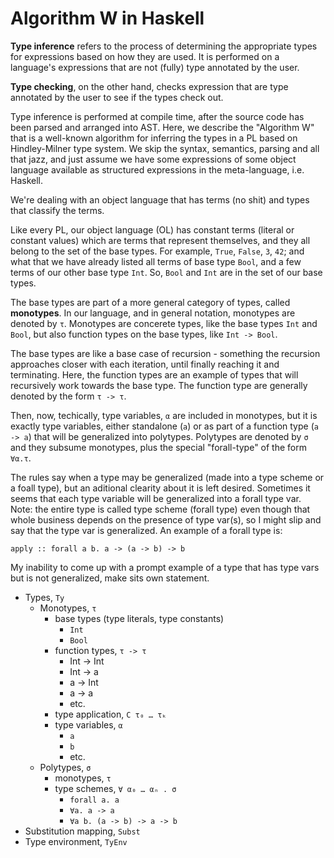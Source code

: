 # Algorithm W in Haskell

**Type inference** refers to the process of determining the appropriate types for expressions based on how they are used. It is performed on a language's expressions that are not (fully) type annotated by the user.

**Type checking**, on the other hand, checks expression that are type annotated by the user to see if the types check out.

Type inference is performed at compile time, after the source code has been parsed and arranged into AST. Here, we describe the "Algorithm W" that is a well-known algorithm for inferring the types in a PL based on Hindley-Milner type system. We skip the syntax, semantics, parsing and all that jazz, and just assume we have some expressions of some object language available as structured expressions in the meta-language, i.e. Haskell.

We're dealing with an object language that has terms (no shit) and types that classify the terms.

Like every PL, our object language (OL) has constant terms (literal or constant values) which are terms that represent themselves, and they all belong to the set of the base types. For example, `True`, `False`, `3`, `42`; and what that we have already listed all terms of base type `Bool`, and a few terms of our other base type `Int`. So, `Bool` and `Int` are in the set of our base types.

The base types are part of a more general category of types, called **monotypes**. In our language, and in general notation, monotypes are denoted by `τ`. Monotypes are concerete types, like the base types `Int` and `Bool`, but also function types on the base types, like `Int -> Bool`.

The base types are like a base case of recursion - something the recursion approaches closer with each iteration, until finally reaching it and terminating. Here, the function types are an example of types that will recursively work towards the base type. The function type are generally denoted by the form `τ -> τ`.

Then, now, techically, type variables, `α` are included in monotypes, but it is exactly type variables, either standalone (`a`) or as part of a function type (`a -> a`) that will be generalized into polytypes. Polytypes are denoted by `σ` and they subsume monotypes, plus the special "forall-type" of the form `∀α.τ`.

The rules say when a type may be generalized (made into a type scheme or a foall type), but an aditional clearity about it is left desired. Sometimes it seems that each type variable will be generalized into a forall type var. Note: the entire type is called type scheme (forall type) even though that whole business depends on the presence of type var(s), so I might slip and say that the type var is generalized. An example of a forall type is:

`apply :: forall a b. a -> (a -> b) -> b`

My inability to come up with a prompt example of a type that has type vars but is not generalized, make sits own statement.


* Types, `Ty`
  * Monotypes, `τ`
    - base types (type literals, type constants)
      - `Int`
      - `Bool`
    - function types, `τ -> τ`
      - Int -> Int
      - Int -> a
      - a -> Int
      - a -> a
      - etc.
    - type application, `C τ₀ … τₖ`
    - type variables, `α`
      - `a`
      - `b`
      - etc.
  * Polytypes, `σ`
    - monotypes, `τ`
    - type schemes, `∀ α₀ … αₙ . σ`
      - `forall a. a`
      - `∀a. a -> a`
      - `∀a b. (a -> b) -> a -> b`
* Substitution mapping, `Subst`
* Type environment, `TyEnv`
